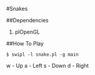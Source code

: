 #Snakes

##Dependencies

1. plOpenGL

##How To Play

```
$ swipl -l snake.pl -g main
```

w - Up
a - Left
s - Down
d - Right
